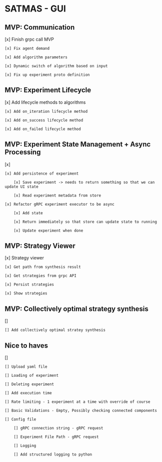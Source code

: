 # SATMAS - GUI

## MVP: Communication 
[x] Finish grpc call MVP

    [x] Fix agent demand

    [x] Add algorithm parameters

    [x] Dynamic switch of algorithm based on input

    [x] Fix up experiment proto definition

## MVP: Experiment Lifecycle
[x] Add lifecycle methods to algorithms

    [x] Add on_iteration lifecycle method

    [x] Add on_success lifecycle method

    [x] Add on_failed lifecycle method

## MVP: Experiment State Management + Async Processing
[x]

    [x] Add persistence of experiment

        [x] Save experiment -> needs to return something so that we can update UI state

        [x] Read experiment metadata from store 

    [x] Refactor gRPC experiment executor to be async

        [x] Add state

        [x] Return immediately so that store can update state to running

        [x] Update experiment when done

## MVP: Strategy Viewer
[x] Strategy viewer

    [x] Get path from synthesis result

    [x] Get strategies from grpc API

    [x] Persist strategies

    [x] Show strategies

## MVP: Collectively optimal strategy synthesis
[]

    [] Add collectively optimal stratey synthesis

## Nice to haves
[]

    [] Upload yaml file

    [] Loading of experiment

    [] Deleting experiment

    [] Add execution time

    [] Rate limiting - 1 experiment at a time with override of course

    [] Basic Validations - Empty, Possibly checking connected components

    [] Config file

        [] gRPC connection string - gRPC request

        [] Experiment File Path - gRPC request

        [] Logging

        [] Add structured logging to python